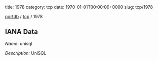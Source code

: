 title: 1978
category: tcp
date: 1970-01-01T00:00:00+0000
slug: tcp/1978

[portdb](/) / [tcp](/category/tcp.html) / 1978


## IANA Data

_Name:_ unisql

_Description:_ UniSQL

